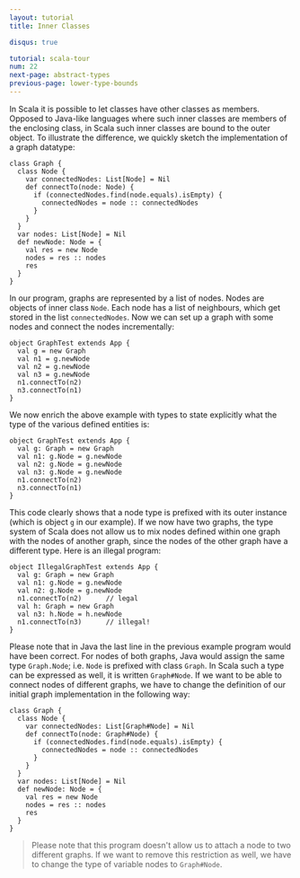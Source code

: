 ```yaml
---
layout: tutorial
title: Inner Classes

disqus: true

tutorial: scala-tour
num: 22
next-page: abstract-types
previous-page: lower-type-bounds
---
```


In Scala it is possible to let classes have other classes as members. Opposed to Java-like languages where such inner classes are members of the enclosing class, in Scala such inner classes are bound to the outer object. To illustrate the difference, we quickly sketch the implementation of a graph datatype:
 
```tut
class Graph {
  class Node {
    var connectedNodes: List[Node] = Nil
    def connectTo(node: Node) {
      if (connectedNodes.find(node.equals).isEmpty) {
        connectedNodes = node :: connectedNodes
      }
    }
  }
  var nodes: List[Node] = Nil
  def newNode: Node = {
    val res = new Node
    nodes = res :: nodes
    res
  }
}
```
 
In our program, graphs are represented by a list of nodes. Nodes are objects of inner class `Node`. Each node has a list of neighbours, which get stored in the list `connectedNodes`. Now we can set up a graph with some nodes and connect the nodes incrementally:
 
```tut
object GraphTest extends App {
  val g = new Graph
  val n1 = g.newNode
  val n2 = g.newNode
  val n3 = g.newNode
  n1.connectTo(n2)
  n3.connectTo(n1)
}
```
 
We now enrich the above example with types to state explicitly what the type of the various defined entities is:
 
```tut
object GraphTest extends App {
  val g: Graph = new Graph
  val n1: g.Node = g.newNode
  val n2: g.Node = g.newNode
  val n3: g.Node = g.newNode
  n1.connectTo(n2)
  n3.connectTo(n1)
}
```
 
This code clearly shows that a node type is prefixed with its outer instance (which is object `g` in our example). If we now have two graphs, the type system of Scala does not allow us to mix nodes defined within one graph with the nodes of another graph, since the nodes of the other graph have a different type.
Here is an illegal program:
 
```tut:fail
object IllegalGraphTest extends App {
  val g: Graph = new Graph
  val n1: g.Node = g.newNode
  val n2: g.Node = g.newNode
  n1.connectTo(n2)      // legal
  val h: Graph = new Graph
  val n3: h.Node = h.newNode
  n1.connectTo(n3)      // illegal!
}
```
 
Please note that in Java the last line in the previous example program would have been correct. For nodes of both graphs, Java would assign the same type `Graph.Node`; i.e. `Node` is prefixed with class `Graph`. In Scala such a type can be expressed as well, it is written `Graph#Node`. If we want to be able to connect nodes of different graphs, we have to change the definition of our initial graph implementation in the following way:
 
```tut
class Graph {
  class Node {
    var connectedNodes: List[Graph#Node] = Nil
    def connectTo(node: Graph#Node) {
      if (connectedNodes.find(node.equals).isEmpty) {
        connectedNodes = node :: connectedNodes
      }
    }
  }
  var nodes: List[Node] = Nil
  def newNode: Node = {
    val res = new Node
    nodes = res :: nodes
    res
  }
}
```
 
> Please note that this program doesn't allow us to attach a node to two different graphs. If we want to remove this restriction as well, we have to change the type of variable nodes to `Graph#Node`.
